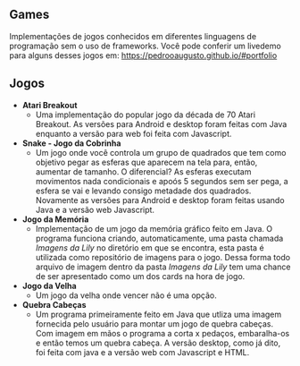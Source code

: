 ## Games
Implementações de jogos conhecidos em diferentes linguagens de programação sem o uso de frameworks.
Você pode conferir um livedemo para alguns desses jogos em: https://pedrooaugusto.github.io/#portfolio
## Jogos
  * **Atari Breakout**
    * Uma implementação do popular jogo da década de 70 Atari Breakout. As versões para Android e desktop foram feitas com Java enquanto a versão para web foi feita com Javascript.
  * **Snake - Jogo da Cobrinha**
    * Um jogo onde você controla um grupo de quadrados que tem como objetivo pegar as esferas que aparecem na tela para, então, aumentar de tamanho. O diferencial? As esferas executam movimentos nada condicionais e apoós 5 segundos sem ser pega, a esfera se vai e levando consigo metadade dos quadrados.
    Novamente as versões para Android e desktop foram feitas usando Java e a versão web Javascript.
  * **Jogo da Memória**
    * Implementação de um jogo da memória gráfico feito em Java. O programa funciona criando, automaticamente, uma pasta chamada *Imagens da Lily* no diretório em que se encontra, esta pasta é utilizada como repositório de imagens para o jogo. Dessa forma todo arquivo de imagem dentro da pasta *Imagens da Lily* tem uma chance de ser apresentado como um dos cards na hora de jogo.
  * **Jogo da Velha**
    * Um jogo da velha onde vencer não é uma opção.
  * **Quebra Cabeças**
    * Um programa primeiramente feito em Java que utliza uma imagem fornecida pelo usuário para montar um jogo de quebra cabeças. Com imagem em mãos o programa a corta x pedaços, embaralha-os e então temos um quebra cabeça. A versão desktop, como já dito, foi feita com java e a versão web com Javascript e HTML.
